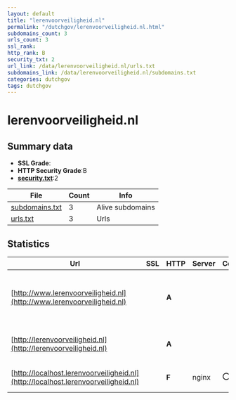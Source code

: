 ```yaml
---
layout: default
title: "lerenvoorveiligheid.nl"
permalink: "/dutchgov/lerenvoorveiligheid.nl.html"
subdomains_count: 3
urls_count: 3
ssl_rank: 
http_rank: B
security_txt: 2
url_link: /data/lerenvoorveiligheid.nl/urls.txt
subdomains_link: /data/lerenvoorveiligheid.nl/subdomains.txt
categories: dutchgov
tags: dutchgov
---
```



# lerenvoorveiligheid.nl
## Summary data


 - **SSL Grade**:
 - **HTTP Security Grade**:B
 - **[security.txt](https://www.digitaleoverheid.nl/nieuws/standaard-security-txt-nu-verplicht-voor-overheid/)**:2


| File       | Count | Info |
|------------|-------|------|
|[subdomains.txt](/DutchGovScope/data/lerenvoorveiligheid.nl/subdomains.txt)|3|Alive subdomains|
|[urls.txt](/DutchGovScope/data/lerenvoorveiligheid.nl/urls.txt)|3|Urls|


## Statistics


| Url | SSL | HTTP | Server | Cookie | HSTS | CORS | CTO | CSP | XFO | XXP | RP |FP| Tech |Title |
|--------|-------|-------|------|------|------|------|------|------|------|------|------|------|------|------|
|[http://www.lerenvoorveiligheid.nl](http://www.lerenvoorveiligheid.nl)| | **A**|| |:white_check_mark: | | | | :white_check_mark: | :white_check_mark: | :white_check_mark: | |Apache HTTP Server Drupal HSTS PHP||
|[http://lerenvoorveiligheid.nl](http://lerenvoorveiligheid.nl)| | **A**|| |:white_check_mark: | | | | :white_check_mark: | :white_check_mark: | :white_check_mark: | |Apache HTTP Server HSTS||
|[http://localhost.lerenvoorveiligheid.nl](http://localhost.lerenvoorveiligheid.nl)| | **F**|nginx|:o: | | | | | :white_check_mark: | :white_check_mark: | :white_check_mark: | |Laravel Nginx PHP|Weakpass|


